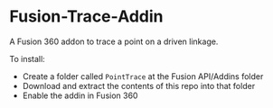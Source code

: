 # Fusion-Trace-Addin

A Fusion 360 addon to trace a point on a driven linkage. 

To install:
 - Create a folder called `PointTrace` at the Fusion API/Addins folder
 - Download and extract the contents of this repo into that folder
 - Enable the addin in Fusion 360
